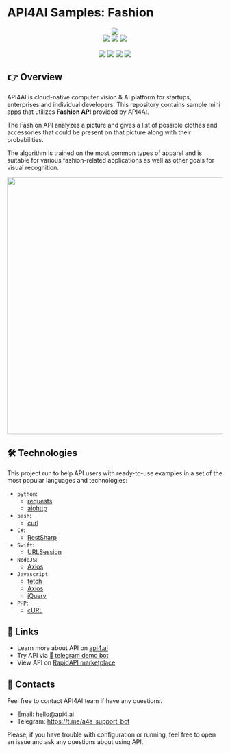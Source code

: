 # API4AI Samples: Fashion

<div align="center">
<a target="_blank" href="https://api4.ai?utm_source=fashion_example_repo&utm_medium=readme&utm_campaign=examples"><img src="https://storage.googleapis.com/api4ai-static/logo/a4a-logo-horizontal-gradient-rectangular-bg-round-glow-small-550.png"/></a>
</div>


<div align="center">
<a target="_blank" href="https://rapidapi.com/api4ai-api4ai-default/api/fashion4/details"><img src="https://img.shields.io/badge/View%20on%20RapidAPI-gray?logo=octopusdeploy&style=for-the-badge"/></a>
<a target="_blank" href="https://api4.ai/apis/fashion?utm_source=fashion_example_repo&utm_medium=readme&utm_campaign=examples"><img src="https://img.shields.io/badge/api4.ai%20platform-fee33c?style=for-the-badge&logo=icloud&logoColor=black"/></a>
<a target="_blank" href="https://t.me/a4a_fashion_bot"><img src="https://img.shields.io/badge/-Telegram%20demo-ddd?logo=telegram&style=for-the-badge"/></a>
<br><br>
<a target="_blank" href="https://www.instagram.com/api4ai"><img src="https://img.shields.io/badge/instagram--blue?style=social&logo=instagram"/></a>
<a target="_blank" href="https://www.facebook.com/api4ai.solutions/"><img src="https://img.shields.io/badge/facebook--blue?style=social&logo=facebook"/></a>
<a target="_blank" href="https://twitter.com/Api4Ai"><img src="https://img.shields.io/badge/twitter--blue?style=social&logo=twitter"/></a>
<a target="_blank" href="https://www.linkedin.com/company/api4ai"><img src="https://img.shields.io/badge/linkedin--blue?style=social&logo=linkedin"/></a>
</div>


## 👉 Overview

API4AI is cloud-native computer vision & AI platform for startups, enterprises and individual developers. This repository contains sample mini apps that utilizes **Fashion API** provided by API4AI.

The Fashion API analyzes a picture and gives a list of possible clothes and accessories that could be present on that picture along with their probabilities.

The algorithm is trained on the most common types of apparel and is suitable for various fashion-related applications as well as other goals for visual recognition.

<div align="center">
<img width="600" src="https://storage.googleapis.com/api4ai-static/visuals/fashion_api_1.jpg"/>
</div>


## 🛠 Technologies

This project run to help API users with ready-to-use examples in a set of the most popular languages and technologies:

* `python`:
  * [requests](./python/requests)
  * [aiohttp](./python/aiohttp)
* `bash`:
  * [curl](./bash/curl)
* `C#`:
  * [RestSharp](./csharp/restsharp)
* `Swift`:
  * [URLSession](./swift/urlsession)
* `NodeJS`:
  * [Axios](./nodejs/axios)
* `Javascript`:
  * [fetch](./js/fetch)
  * [Axios](./js/axios)
  * [jQuery](./js/jquery)
* `PHP`:
  * [cURL](./php/curl)


## 🔗 Links

* Learn more about API on [api4.ai](https://api4.ai/docs/fashion?utm_source=fashion_example_repo&utm_medium=readme&utm_campaign=examples)
* Try API via [🤖 telegram demo bot](https://t.me/a4a_fashion_bot)
* View API on [RapidAPI marketplace](https://rapidapi.com/api4ai-api4ai-default/api/fashion4/details)


## 📩 Contacts

Feel free to contact API4AI team if have any questions.

* Email: hello@api4.ai
* Telegram: https://t.me/a4a_support_bot

Please, if you have trouble with configuration or running, feel free to open an issue and ask any questions about using API.
